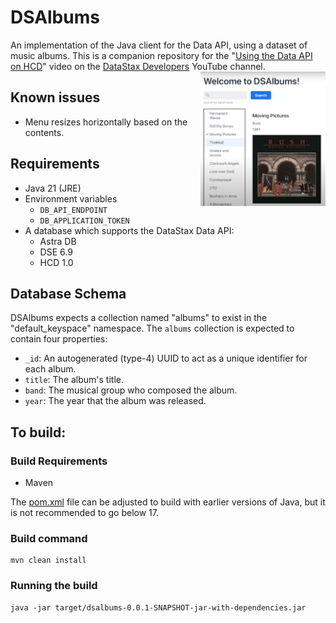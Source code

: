 # DSAlbums
An implementation of the Java client for the Data API, using a dataset of music albums. This is a companion repository for the "[Using the Data API on HCD](https://www.youtube.com/watch?v=LbcsVfm4A-k)" video on the [DataStax Developers](https://www.youtube.com/@DataStaxDevs) YouTube channel.
<img src="dsalbums.png" width="200" align=right />

## Known issues
 - Menu resizes horizontally based on the contents.

## Requirements

 - Java 21 (JRE)
 - Environment variables
     - `DB_API_ENDPOINT`
     - `DB_APPLICATION_TOKEN`
 - A database which supports the DataStax Data API:
    - Astra DB
    - DSE 6.9
    - HCD 1.0

## Database Schema
DSAlbums expects a collection named "albums" to exist in the "default_keyspace" namespace. The `albums` collection is expected to contain four properties:
 - `_id`: An autogenerated (type-4) UUID to act as a unique identifier for each album.
 - `title`: The album's title.
 - `band`: The musical group who composed the album.
 - `year`: The year that the album was released.


## To build:

### Build Requirements

 - Maven

The [pom.xml](pom.xml) file can be adjusted to build with earlier versions of Java, but it is not recommended to go below 17.

### Build command

    mvn clean install

### Running the build

    java -jar target/dsalbums-0.0.1-SNAPSHOT-jar-with-dependencies.jar

